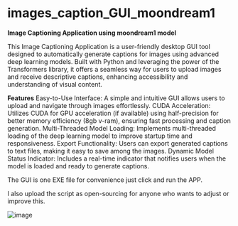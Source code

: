 # images_caption_GUI_moondream1

**Image Captioning Application using moondream1 model**

This Image Captioning Application is a user-friendly desktop GUI tool designed to automatically generate captions for images using advanced deep learning models. Built with Python and leveraging the power of the Transformers library, it offers a seamless way for users to upload images and receive descriptive captions, enhancing accessibility and understanding of visual content.

**Features**
Easy-to-Use Interface: A simple and intuitive GUI allows users to upload and navigate through images effortlessly.
CUDA Acceleration: Utilizes CUDA for GPU acceleration (if available) using half-precision for better memory efficiency (8gb v-ram), ensuring fast processing and caption generation.
Multi-Threaded Model Loading: Implements multi-threaded loading of the deep learning model to improve startup time and responsiveness.
Export Functionality: Users can export generated captions to text files, making it easy to save among the images.
Dynamic Model Status Indicator: Includes a real-time indicator that notifies users when the model is loaded and ready to generate captions.


The GUI is one EXE file for convenience just click and run the APP.

I also upload the script as open-sourcing for anyone who wants to adjust or improve this.


![image](https://github.com/search620/images_caption_GUI_moondream1/assets/56544202/13f83c84-aa55-4a1f-93de-02990f92f843)





